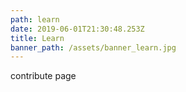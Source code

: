 ```yaml
---
path: learn
date: 2019-06-01T21:30:48.253Z
title: Learn
banner_path: /assets/banner_learn.jpg
---
```

contribute page